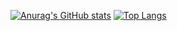 [![Anurag's GitHub stats](https://github-readme-stats.vercel.app/api?username=g20934)](https://github.com/anuraghazra/github-readme-stats)
[![Top Langs](https://github-readme-stats.vercel.app/api/top-langs/?username=g20934)](https://github.com/anuraghazra/github-readme-stats)
<!--
### Hi there 👋
**g20934/g20934** is a ✨ _special_ ✨ repository because its `README.md` (this file) appears on your GitHub profile.

Here are some ideas to get you started:

- 🔭 I’m currently working on ...
- 🌱 I’m currently learning ...
- 👯 I’m looking to collaborate on ...
- 🤔 I’m looking for help with ...
- 💬 Ask me about ...
- 📫 How to reach me: ...
- 😄 Pronouns: ...
- ⚡ Fun fact: ...
-->
